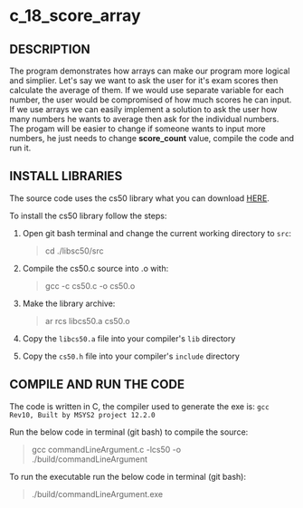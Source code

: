 # c_18_score_array

## DESCRIPTION

The program demonstrates how arrays can make our program more logical and simplier. Let's say we want to ask the user for it's exam scores then calculate the average of them. If we would use separate variable for each number, the user would be compromised of how much scores he can input. If we use arrays we can easily implement a solution to ask the user how many numbers he wants to average then ask for the individual numbers. The progam will be easier to change if someone wants to input more numbers, he just needs to change **score_count** value, compile the code and run it.

## INSTALL LIBRARIES

The source code uses the cs50 library what you can download [HERE](https://github.com/cs50/libcs50).

To install the cs50 library follow the steps:

1. Open git bash terminal and change the current working directory to `src`:  
   > cd ./libsc50/src

2. Compile the cs50.c source into .o with:
   > gcc -c cs50.c -o cs50.o

3. Make the library archive:  
   > ar rcs libcs50.a cs50.o

4. Copy the `libcs50.a` file into your compiler's `lib` directory

5. Copy the `cs50.h` file into your compiler's `include` directory

## COMPILE AND RUN THE CODE

The code is written in C, the compiler used to generate the exe is: `gcc Rev10, Built by MSYS2 project 12.2.0`

Run the below code in terminal (git bash) to compile the source:

> gcc commandLineArgument.c -lcs50 -o ./build/commandLineArgument

To run the executable run the below code in terminal (git bash):

> ./build/commandLineArgument.exe
